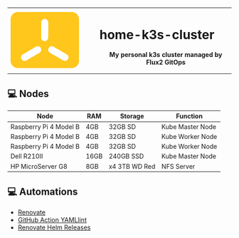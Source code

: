 # 
<table>
    <tr>
        <th>
            <img src="docs/content/k3s-icon-color.png?raw=true" alt="drawing" width="200"/>
        </th>
        <th>
            <dl>
                <dt><h1>home-k3s-cluster</h3></dt>
                <dd>My personal k3s cluster managed by Flux2 GitOps</dd>
            </dl>
        </th>
    </tr>
</table>




## 💻 Nodes
| Node                     | RAM  | Storage       | Function          |
| ------------------------ |------| ------------- | ----------------- |
| Raspberry Pi 4 Model B   | 4GB  | 32GB SD       | Kube Master Node  |
| Raspberry Pi 4 Model B   | 4GB  | 32GB SD       | Kube Worker Node  |
| Raspberry Pi 4 Model B   | 4GB  | 32GB SD       | Kube Worker Node  |
| Dell R210II              | 16GB | 240GB SSD     | Kube Master Node  |
| HP MicroServer G8        | 8GB  | x4 3TB WD Red | NFS Server        |


## 💻 Automations
- [Renovate](https://github.com/renovatebot/renovate)
- [GitHub Action YAMLlint](https://github.com/ibiqlik/action-yamllint)
- [Renovate Helm Releases](https://github.com/k8s-at-home/renovate-helm-releases)
